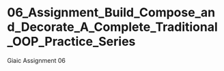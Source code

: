 # 06_Assignment_Build_Compose_and_Decorate_A_Complete_Traditional_OOP_Practice_Series
Giaic Assignment 06 
